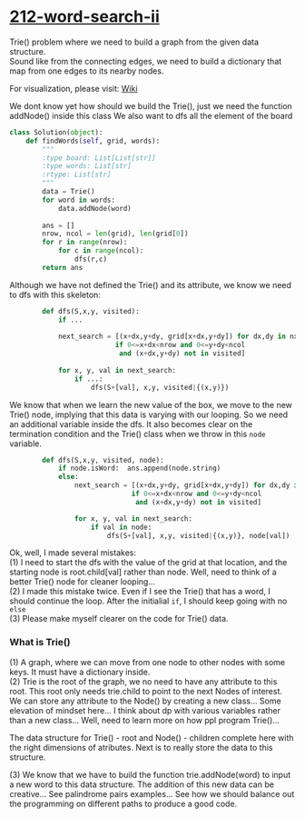 # [212-word-search-ii](https://leetcode.com/problems/word-search-ii/)

Trie() problem where we need to build a graph from the given data structure.    
Sound like from the connecting edges, we need to build a dictionary that map from one edges to its nearby nodes.   

For visualization, please visit: [Wiki](https://en.wikipedia.org/wiki/Trie)    

We dont know yet how should we build the Trie(), just we need the function addNode() inside this class
We also want to dfs all the element of the board

```python
class Solution(object):
    def findWords(self, grid, words):
        """
        :type board: List[List[str]]
        :type words: List[str]
        :rtype: List[str]
        """
        data = Trie()
        for word in words:
            data.addNode(word)
            
        ans = []
        nrow, ncol = len(grid), len(grid[0])
        for r in range(nrow):
            for c in range(ncol):
                dfs(r,c)
        return ans
```

Although we have not defined the Trie() and its attribute, we know we need to dfs with this skeleton:

```python
        def dfs(S,x,y, visited):
            if ...
            
            next_search = [(x+dx,y+dy, grid[x+dx,y+dy]) for dx,dy in nxt
                          if 0<=x+dx<nrow and 0<=y+dy<ncol 
                           and (x+dx,y+dy) not in visited]
            
            for x, y, val in next_search:
                if ...:
                    dfs(S+[val], x,y, visited|{(x,y)})
```

We know that when we learn the new value of the box, we move to the new Trie() node, implying that this data is varying with our looping. So we need an additional variable inside the dfs. It also becomes clear on the termination condition and the Trie() class when we throw in this `node` variable.   

```python
        def dfs(S,x,y, visited, node):
            if node.isWord:  ans.append(node.string)
            else:
                next_search = [(x+dx,y+dy, grid[x+dx,y+dy]) for dx,dy in nxt
                              if 0<=x+dx<nrow and 0<=y+dy<ncol 
                               and (x+dx,y+dy) not in visited]

                for x, y, val in next_search:
                    if val in node:
                        dfs(S+[val], x,y, visited|{(x,y)}, node[val])
```

Ok, well, I made several mistakes:    
(1) I need to start the dfs with the value of the grid at that location, and the starting node is root.child\[val] rather than node. Well, need to think of a better Trie() node for cleaner looping...   
(2) I made this mistake twice. Even if I see the Trie() that has a word, I should continue the loop. After the initialial `if`, I should  keep going with no `else`   
(3) Please make myself clearer on the code for Trie() data.   

### What is Trie()

(1) A graph, where we can move from one node to other nodes with some keys. It must have a dictionary inside.       
(2) Trie is the root of the graph, we no need to have any attribute to this root. This root only needs trie.child to point to the next Nodes of interest. We can store any attribute to the Node() by creating a new class... Some elevation of mindset here... I think about dp with various variables rather than a new class... Well, need to learn more on how ppl program Trie()...      
   
The data structure for Trie() - root and Node() - children complete here with the right dimensions of atributes. Next is to really store the data to this structure.       
   
(3) We know that we have to build the function trie.addNode(word) to input a new word to this data structure. The addition of this new data can be creative... See palindrome pairs examples... See how we should balance out the programming on different paths to produce a good code.     
